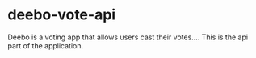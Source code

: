 # deebo-vote-api
Deebo is a voting app that allows users cast their votes.... This is the api part of the application.
